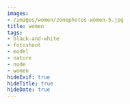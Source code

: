 ```yaml
---
images:
- /images/women/zonephotos-women-5.jpg
title: women
tags:
- black-and-white
- fotoshoot
- model
- nature
- nude
- women
hideExif: true
hideTitle: true
hideDate: true
---
```

